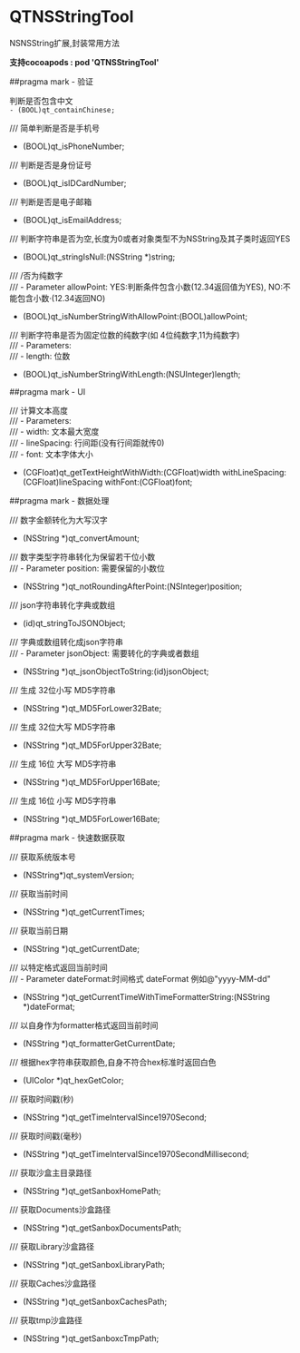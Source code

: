# **QTNSStringTool**  

NSNSString扩展,封装常用方法  

**支持cocoapods : pod 'QTNSStringTool'**  

##pragma mark - 验证  


判断是否包含中文  
`- (BOOL)qt_containChinese;`

/// 简单判断是否是手机号
- (BOOL)qt_isPhoneNumber;

/// 判断是否是身份证号
- (BOOL)qt_isIDCardNumber;

/// 判断是否是电子邮箱
- (BOOL)qt_isEmailAddress;

/// 判断字符串是否为空,长度为0或者对象类型不为NSString及其子类时返回YES
+ (BOOL)qt_stringIsNull:(NSString *)string;

/// /否为纯数字<br>
/// - Parameter allowPoint: YES:判断条件包含小数(12.34返回值为YES),  NO:不能包含小数·(12.34返回NO)
- (BOOL)qt_isNumberStringWithAllowPoint:(BOOL)allowPoint;

/// 判断字符串是否为固定位数的纯数字(如 4位纯数字,11为纯数字)<br>
/// - Parameters:<br>
///   - length: 位数<br>
- (BOOL)qt_isNumberStringWithLength:(NSUInteger)length;

##pragma mark - UI

/// 计算文本高度<br>
/// - Parameters:<br>
///   - width:  文本最大宽度<br>
///   - lineSpacing: 行间距(没有行间距就传0)<br>
///   - font: 文本字体大小<br>
- (CGFloat)qt_getTextHeightWithWidth:(CGFloat)width
                  withLineSpacing:(CGFloat)lineSpacing
                         withFont:(CGFloat)font;


##pragma mark - 数据处理<br>

/// 数字金额转化为大写汉字
- (NSString *)qt_convertAmount;

/// 数字类型字符串转化为保留若干位小数<br>
/// - Parameter position: 需要保留的小数位<br>
- (NSString *)qt_notRoundingAfterPoint:(NSInteger)position;

/// json字符串转化字典或数组
- (id)qt_stringToJSONObject;

/// 字典或数组转化成json字符串<br>
/// - Parameter jsonObject: 需要转化的字典或者数组<br>
+ (NSString *)qt_jsonObjectToString:(id)jsonObject;

/// 生成 32位小写 MD5字符串
- (NSString *)qt_MD5ForLower32Bate;

/// 生成 32位大写 MD5字符串
- (NSString *)qt_MD5ForUpper32Bate;

/// 生成 16位 大写 MD5字符串
- (NSString *)qt_MD5ForUpper16Bate;

/// 生成 16位 小写 MD5字符串
- (NSString *)qt_MD5ForLower16Bate;

##pragma mark - 快速数据获取

/// 获取系统版本号
+ (NSString*)qt_systemVersion;

/// 获取当前时间
+ (NSString *)qt_getCurrentTimes;

/// 获取当前日期
+ (NSString *)qt_getCurrentDate;

/// 以特定格式返回当前时间<br>
/// - Parameter dateFormat:时间格式 dateFormat 例如@"yyyy-MM-dd"<br>
+ (NSString *)qt_getCurrentTimeWithTimeFormatterString:(NSString *)dateFormat;

/// 以自身作为formatter格式返回当前时间
- (NSString *)qt_formatterGetCurrentDate;

/// 根据hex字符串获取颜色,自身不符合hex标准时返回白色
- (UIColor *)qt_hexGetColor;

/// 获取时间戳(秒)
+ (NSString *)qt_getTimeIntervalSince1970Second;

/// 获取时间戳(毫秒)
+ (NSString *)qt_getTimeIntervalSince1970SecondMillisecond;

/// 获取沙盒主目录路径
+ (NSString *)qt_getSanboxHomePath;

/// 获取Documents沙盒路径
+ (NSString *)qt_getSanboxDocumentsPath;

/// 获取Library沙盒路径
+ (NSString *)qt_getSanboxLibraryPath;

/// 获取Caches沙盒路径
+ (NSString *)qt_getSanboxCachesPath;

/// 获取tmp沙盒路径
+ (NSString *)qt_getSanboxcTmpPath;


